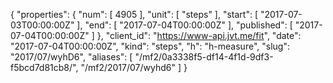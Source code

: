 {
  "properties": {
    "num": [
      4905
    ],
    "unit": [
      "steps"
    ],
    "start": [
      "2017-07-03T00:00:00Z"
    ],
    "end": [
      "2017-07-04T00:00:00Z"
    ],
    "published": [
      "2017-07-04T00:00:00Z"
    ]
  },
  "client_id": "https://www-api.jvt.me/fit",
  "date": "2017-07-04T00:00:00Z",
  "kind": "steps",
  "h": "h-measure",
  "slug": "2017/07/wyhD6",
  "aliases": [
    "/mf2/0a3338f5-df14-4f1d-9df3-f5bcd7d81cb8/",
    "/mf2/2017/07/wyhd6"
  ]
}
